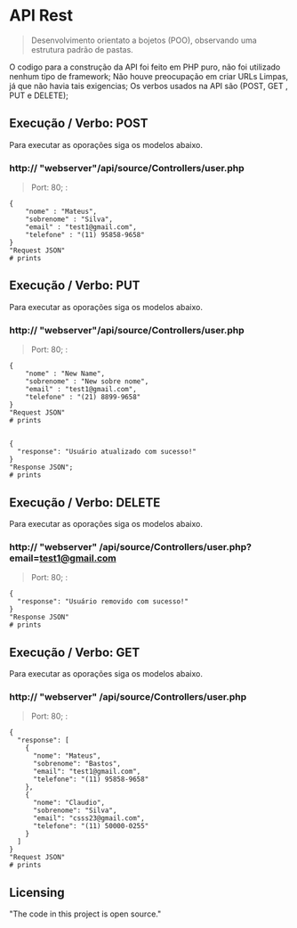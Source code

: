 # API Rest
> Desenvolvimento orientato a bojetos (POO), observando uma estrutura padrão de pastas.

O codigo para a construção da API foi feito em PHP puro, não foi utilizado nenhum tipo de framework;
Não houve preocupação em criar URLs Limpas, já que não havia tais exigencias;
Os verbos usados na API são (POST, GET , PUT e DELETE);

## Execução / Verbo: POST

Para executar as oporações siga os modelos abaixo.

### http:// "webserver"/api/source/Controllers/user.php
> Port: 80;
: 

```shell
{
	"nome" : "Mateus",
	"sobrenome" : "Silva",
	"email" : "test1@gmail.com",
	"telefone" : "(11) 95858-9658"
}  
"Request JSON" 
# prints 
```

## Execução / Verbo: PUT

Para executar as oporações siga os modelos abaixo.

### http:// "webserver"/api/source/Controllers/user.php
> Port: 80;
: 

```shell
{
	"nome" : "New Name",
	"sobrenome" : "New sobre nome",
	"email" : "test1@gmail.com",
	"telefone" : "(21) 8899-9658"	
}
"Request JSON" 
# prints 


{
  "response": "Usuário atualizado com sucesso!"
}
"Response JSON";
# prints 
```

## Execução / Verbo: DELETE

Para executar as oporações siga os modelos abaixo.

### http:// "webserver" /api/source/Controllers/user.php?email=test1@gmail.com
> Port: 80;
: 

```shell
{
  "response": "Usuário removido com sucesso!"
}
"Response JSON"
# prints 
```

## Execução / Verbo: GET

Para executar as oporações siga os modelos abaixo.

### http:// "webserver" /api/source/Controllers/user.php
> Port: 80;
: 

```shell
{
  "response": [
    {
      "nome": "Mateus",
      "sobrenome": "Bastos",
      "email": "test1@gmail.com",
      "telefone": "(11) 95858-9658"
    },
    {
      "nome": "Claudio",
      "sobrenome": "Silva",
      "email": "csss23@gmail.com",
      "telefone": "(11) 50000-0255"
    }
  ]
}
"Request JSON" 
# prints 
```

## Licensing

"The code in this project is open source."